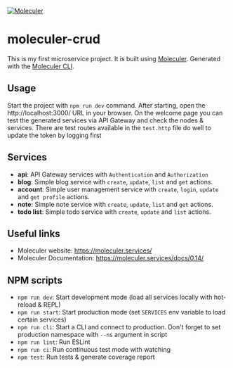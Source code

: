 [![Moleculer](https://badgen.net/badge/Powered%20by/Moleculer/0e83cd)](https://moleculer.services)

# moleculer-crud
This is my first microservice project. It is built using [Moleculer](https://moleculer.services/). Generated with the [Moleculer CLI](https://moleculer.services/docs/0.14/moleculer-cli.html).

## Usage
Start the project with `npm run dev` command.
After starting, open the http://localhost:3000/ URL in your browser. 
On the welcome page you can test the generated services via API Gateway and check the nodes & services.
There are test routes available in the `test.http` file do well to update the token by logging first


## Services
- **api**: API Gateway services with `Authentication` and `Authorization`
- **blog**: Simple blog service with `create`, `update`, `list` and `get` actions.
- **account**: Simple user management service with `create`, `login`, `update` and `get profile` actions.
- **note**: Simple note service with `create`, `update`, `list` and `get` actions.
- **todo list**: Simple todo service with `create`, `update` and `list` actions.


## Useful links

* Moleculer website: https://moleculer.services/
* Moleculer Documentation: https://moleculer.services/docs/0.14/


## NPM scripts

- `npm run dev`: Start development mode (load all services locally with hot-reload & REPL)
- `npm run start`: Start production mode (set `SERVICES` env variable to load certain services)
- `npm run cli`: Start a CLI and connect to production. Don't forget to set production namespace with `--ns` argument in script
- `npm run lint`: Run ESLint
- `npm run ci`: Run continuous test mode with watching
- `npm test`: Run tests & generate coverage report
